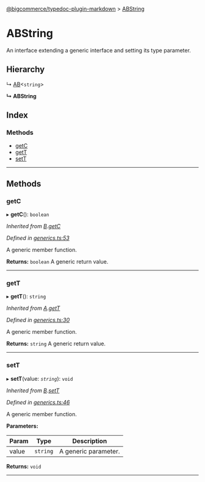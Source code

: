 [@bigcommerce/typedoc-plugin-markdown](../README.md) > [ABString](../interfaces/abstring.md)

# ABString

An interface extending a generic interface and setting its type parameter.

## Hierarchy

↳  [AB](ab.md)<`string`>

**↳ ABString**

## Index

### Methods

* [getC](abstring.md#markdown-header-getc)
* [getT](abstring.md#markdown-header-gett)
* [setT](abstring.md#markdown-header-sett)

---

## Methods

###  getC

▸ **getC**(): `boolean`

*Inherited from [B](b.md).[getC](b.md#markdown-header-getc)*

*Defined in [generics.ts:53](https://bitbucket.org/owner/repository_name/src/master/generics.ts?fileviewer&amp;#x3D;file-view-default#generics.ts-53)*

A generic member function.

**Returns:** `boolean`
A generic return value.

___

###  getT

▸ **getT**(): `string`

*Inherited from [A](a.md).[getT](a.md#markdown-header-gett)*

*Defined in [generics.ts:30](https://bitbucket.org/owner/repository_name/src/master/generics.ts?fileviewer&amp;#x3D;file-view-default#generics.ts-30)*

A generic member function.

**Returns:** `string`
A generic return value.

___

###  setT

▸ **setT**(value: *`string`*): `void`

*Inherited from [B](b.md).[setT](b.md#markdown-header-sett)*

*Defined in [generics.ts:46](https://bitbucket.org/owner/repository_name/src/master/generics.ts?fileviewer&amp;#x3D;file-view-default#generics.ts-46)*

A generic member function.

**Parameters:**

| Param | Type | Description |
| ------ | ------ | ------ |
| value | `string` |  A generic parameter. |

**Returns:** `void`

___

